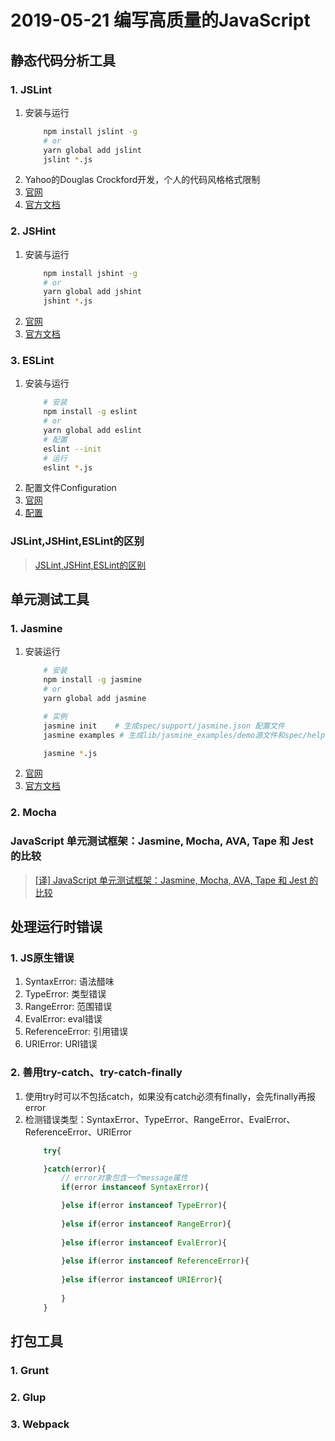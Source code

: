 # 2019-05-21 编写高质量的JavaScript

## 静态代码分析工具

### 1. JSLint
1. 安装与运行
    ```bash
        npm install jslint -g
        # or 
        yarn global add jslint
        jslint *.js
    ```
2. Yahoo的Douglas Crockford开发，个人的代码风格格式限制
3. [官网](http://www.jslint.com/)
4. [官方文档](http://www.jslint.com/help.html)

### 2. JSHint
1. 安装与运行
    ```bash
        npm install jshint -g
        # or
        yarn global add jshint
        jshint *.js
    ```
2. [官网](https://jshint.com/)
3. [官方文档](https://jshint.com/docs/)

### 3. ESLint
1. 安装与运行
    ```bash
        # 安装
        npm install -g eslint
        # or
        yarn global add eslint
        # 配置
        eslint --init
        # 运行
        eslint *.js
    ```
2. 配置文件Configuration
3. [官网](https://eslint.org/)
4. [配置](https://eslint.org/docs/user-guide/configuring)

### JSLint,JSHint,ESLint的区别
> [JSLint,JSHint,ESLint的区别](https://blog.csdn.net/gramdog/article/details/85214008)

## 单元测试工具

### 1. Jasmine
1. 安装运行
    ```bash
        # 安装
        npm install -g jasmine
        # or
        yarn global add jasmine

        # 实例
        jasmine init    # 生成spec/support/jasmine.json 配置文件
        jasmine examples # 生成lib/jasmine_examples/demo源文件和spec/helpers帮助文档以及对应的spec/jasmine_examples/demo-spec测试文件

        jasmine *.js
    ```
2. [官网](https://jasmine.github.io/index.html)
3. [官方文档](https://jasmine.github.io/setup/nodejs.html)

### 2. Mocha


### JavaScript 单元测试框架：Jasmine, Mocha, AVA, Tape 和 Jest 的比较
> [\[译\] JavaScript 单元测试框架：Jasmine, Mocha, AVA, Tape 和 Jest 的比较
](https://juejin.im/post/5acc721a6fb9a028b77b23c9)

## 处理运行时错误

### 1. JS原生错误
1. SyntaxError: 语法醋味
2. TypeError: 类型错误
3. RangeError: 范围错误
4. EvalError: eval错误
5. ReferenceError: 引用错误
6. URIError: URI错误

### 2. 善用try-catch、try-catch-finally
1.  使用try时可以不包括catch，如果没有catch必须有finally，会先finally再报error
2.  检测错误类型：SyntaxError、TypeError、RangeError、EvalError、ReferenceError、URIError
    ```js
        try{

        }catch(error){
            // error对象包含一个message属性
            if(error instanceof SyntaxError){

            }else if(error instanceof TypeError){
                
            }else if(error instanceof RangeError){
                
            }else if(error instanceof EvalError){
                
            }else if(error instanceof ReferenceError){
                
            }else if(error instanceof URIError){
                
            }
        }
    ```

## 打包工具
### 1. Grunt
### 2. Glup
### 3. Webpack